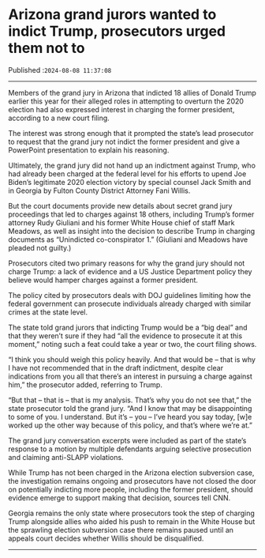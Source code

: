 # Arizona grand jurors wanted to indict Trump, prosecutors urged them not to

Published :`2024-08-08 11:37:08`

---

Members of the grand jury in Arizona that indicted 18 allies of Donald Trump earlier this year for their alleged roles in attempting to overturn the 2020 election had also expressed interest in charging the former president, according to a new court filing.

The interest was strong enough that it prompted the state’s lead prosecutor to request that the grand jury not indict the former president and give a PowerPoint presentation to explain his reasoning.

Ultimately, the grand jury did not hand up an indictment against Trump, who had already been charged at the federal level for his efforts to upend Joe Biden’s legitimate 2020 election victory by special counsel Jack Smith and in Georgia by Fulton County District Attorney Fani Willis.

But the court documents provide new details about secret grand jury proceedings that led to charges against 18 others, including Trump’s former attorney Rudy Giuliani and his former White House chief of staff Mark Meadows, as well as insight into the decision to describe Trump in charging documents as “Unindicted co-conspirator 1.” (Giuliani and Meadows have pleaded not guilty.)

Prosecutors cited two primary reasons for why the grand jury should not charge Trump: a lack of evidence and a US Justice Department policy they believe would hamper charges against a former president.

The policy cited by prosecutors deals with DOJ guidelines limiting how the federal government can prosecute individuals already charged with similar crimes at the state level.

The state told grand jurors that indicting Trump would be a “big deal” and that they weren’t sure if they had “all the evidence to prosecute it at this moment,” noting such a feat could take a year or two, the court filing shows.

“I think you should weigh this policy heavily. And that would be – that is why I have not recommended that in the draft indictment, despite clear indications from you all that there’s an interest in pursuing a charge against him,” the prosecutor added, referring to Trump.

“But that – that is – that is my analysis. That’s why you do not see that,” the state prosecutor told the grand jury. “And I know that may be disappointing to some of you. I understand. But it’s – you – I’ve heard you say today, [w]e worked up the other way because of this policy, and that’s where we’re at.”

The grand jury conversation excerpts were included as part of the state’s response to a motion by multiple defendants arguing selective prosecution and claiming anti-SLAPP violations.

While Trump has not been charged in the Arizona election subversion case, the investigation remains ongoing and prosecutors have not closed the door on potentially indicting more people, including the former president, should evidence emerge to support making that decision, sources tell CNN.

Georgia remains the only state where prosecutors took the step of charging Trump alongside allies who aided his push to remain in the White House but the sprawling election subversion case there remains paused until an appeals court decides whether Willis should be disqualified.

---

